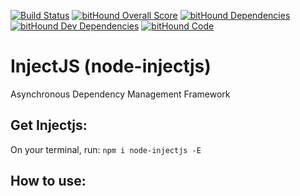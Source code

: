 [![Build Status](https://travis-ci.org/frankrafael/injectjs.svg?branch=master)](https://travis-ci.org/frankrafael/injectjs)
[![bitHound Overall Score](https://www.bithound.io/github/frankrafael/injectjs/badges/score.svg)](https://www.bithound.io/github/frankrafael/injectjs)
[![bitHound Dependencies](https://www.bithound.io/github/frankrafael/injectjs/badges/dependencies.svg)](https://www.bithound.io/github/frankrafael/injectjs/master/dependencies/npm)
[![bitHound Dev Dependencies](https://www.bithound.io/github/frankrafael/injectjs/badges/devDependencies.svg)](https://www.bithound.io/github/frankrafael/injectjs/master/dependencies/npm)
[![bitHound Code](https://www.bithound.io/github/frankrafael/injectjs/badges/code.svg)](https://www.bithound.io/github/frankrafael/injectjs)

# InjectJS (node-injectjs)
Asynchronous Dependency Management Framework

## Get Injectjs:
On your terminal, run: `npm i node-injectjs -E`

## How to use:



